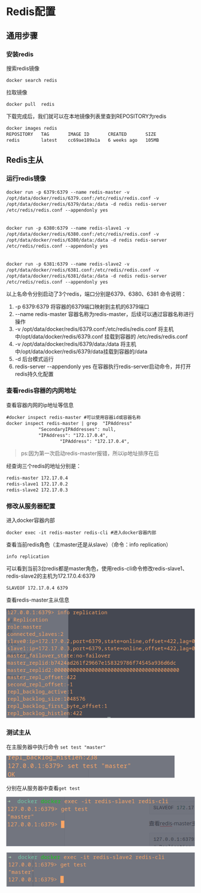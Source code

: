 # Redis配置

## 通用步骤

### 安装redis

搜索redis镜像

```shell
docker search redis
```

拉取镜像

```shell
docker pull  redis
```

下载完成后，我们就可以在本地镜像列表里查到REPOSITORY为redis

```shell
docker images redis
REPOSITORY   TAG       IMAGE ID       CREATED       SIZE
redis        latest    cc69ae189a1a   6 weeks ago   105MB
```

## Redis主从

### 运行redis镜像

   ```shell
   docker run -p 6379:6379 --name redis-master -v /opt/data/docker/redis/6379.conf:/etc/redis/redis.conf -v /opt/data/docker/redis/6379/data:/data -d redis redis-server /etc/redis/redis.conf --appendonly yes
   
   
   docker run -p 6380:6379 --name redis-slave1 -v /opt/data/docker/redis/6380.conf:/etc/redis/redis.conf -v /opt/data/docker/redis/6380/data:/data -d redis redis-server /etc/redis/redis.conf --appendonly yes
   
   
   docker run -p 6381:6379 --name redis-slave2 -v /opt/data/docker/redis/6381.conf:/etc/redis/redis.conf -v /opt/data/docker/redis/6381/data:/data -d redis redis-server /etc/redis/redis.conf --appendonly yes
   ```

以上名命令分别启动了3个redis，端口分别是6379、6380、6381
命令说明：

1. -p 6379:6379  将容器的6379端口映射到主机的6379端口
2. --name redis-master 容器名称为redis-master，后续可以通过容器名称进行操作
3. -v /opt/data/docker/redis/6379.conf:/etc/redis/redis.conf  将主机中/opt/data/docker/redis/6379.conf 挂载到容器的 /etc/redis/redis.conf
4. -v /opt/data/docker/redis/6379/data:/data  将主机中/opt/data/docker/redis/6379/data挂载到容器的/data
5. -d 后台模式运行
6. redis-server --appendonly yes  在容器执行redis-server启动命令，并打开redis持久化配置

### 查看redis容器的内网地址
查看容器内网的ip地址等信息
```shell
#docker inspect redis-master #可以使用容器id或容器名称
docker inspect redis-master | grep  "IPAddress"
            "SecondaryIPAddresses": null,
            "IPAddress": "172.17.0.4",
                    "IPAddress": "172.17.0.4",

```
> ps:因为第一次启动redis-master报错，所以ip地址排序在后


经查询三个redis的地址分别是：
```shell
redis-master 172.17.0.4
redis-slave1 172.17.0.2
redis-slave2 172.17.0.3
```
### 修改从服务器配置

进入docker容器内部

```shell
docker exec -it redis-master redis-cli #进入docker容器内部
```

查看当前redis角色（主master还是从slave）（命令：info replication）

```
info replication
```

可以看到当前3台redis都是master角色，使用redis-cli命令修改redis-slave1、redis-slave2的主机为172.17.0.4:6379

```shell
SLAVEOF 172.17.0.4 6379
```

查看redis-master主从信息

![image-20210412085607378](./resources/replication-master-info.png)

### 测试主从

在主服务器中执行命令 `set test "master"`

![image-20210412084644591](./resources/replication-test-master.png)

分别在从服务器中查看`get test`

![image-20210412084935149](./resources/replication-test-slave1.png)

![](./resources/replication-test-slave2.png)
